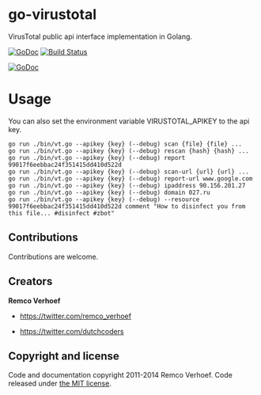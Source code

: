 go-virustotal
=============

VirusTotal public api interface implementation in Golang.

[![GoDoc](https://godoc.org/github.com/dutchcoders/go-virustotal?status.svg)](https://godoc.org/github.com/dutchcoders/go-virustotal)
[![Build Status](https://travis-ci.org/dutchcoders/go-virustotal.svg?branch=master)](https://travis-ci.org/dutchcoders/go-virustotal)


[![GoDoc](https://godoc.org/github.com/dutchcoders/go-virustotal?status.svg)](https://godoc.org/github.com/dutchcoders/go-virustotal)

Usage
=====

You can also set the environment variable VIRUSTOTAL_APIKEY to the api key.

```
go run ./bin/vt.go --apikey {key} (--debug) scan {file} {file} ...
go run ./bin/vt.go --apikey {key} (--debug) rescan {hash} {hash} ...
go run ./bin/vt.go --apikey {key} (--debug) report 99017f6eebbac24f351415dd410d522d
go run ./bin/vt.go --apikey {key} (--debug) scan-url {url} {url} ...
go run ./bin/vt.go --apikey {key} (--debug) report-url www.google.com
go run ./bin/vt.go --apikey {key} (--debug) ipaddress 90.156.201.27
go run ./bin/vt.go --apikey {key} (--debug) domain 027.ru
go run ./bin/vt.go --apikey {key} (--debug) --resource 99017f6eebbac24f351415dd410d522d comment "How to disinfect you from this file... #disinfect #zbot"
```

## Contributions

Contributions are welcome.

## Creators 

**Remco Verhoef**
- <https://twitter.com/remco_verhoef>

- <https://twitter.com/dutchcoders>

## Copyright and license

Code and documentation copyright 2011-2014 Remco Verhoef. Code released under [the MIT license](LICENSE). 
